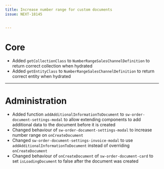 ```yaml
---
title: Increase number range for custom documents
issue: NEXT-18145

 
---
```

# Core
* Added `getCollectionClass` to `NumberRangeSalesChannelDefinition` to return correct collection when hydrated
* Added `getEntityClass` to `NumberRangeSalesChannelDefinition` to return correct entity when hydrated
___
# Administration
* Added function `addAdditionalInformationToDocument` to `sw-order-document-settings-modal` to allow extending components to add additional data to the document before it is created
* Changed behaviour of `sw-order-document-settings-modal` to increase number range on `onCreateDocument`
* Changed `sw-order-document-settings-invoice-modal` to use `addAdditionalInformationToDocument` instead of overriding `onCreateDocument`
* Changed behaviour of `onCreateDocument` of `sw-order-document-card` to set `isLoadingDocument` to false after the document was created
